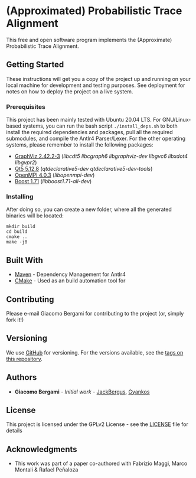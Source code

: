 # (Approximated) Probabilistic Trace Alignment

This free and open software program implements the (Approximate) Probabilistic Trace Alignment.

## Getting Started

These instructions will get you a copy of the project up and running on your local machine for development and testing purposes. See deployment for notes on how to deploy the project on a live system.

### Prerequisites

This project has been mainly tested with Ubuntu 20.04 LTS. For GNU/Linux-based systems, you can run the bash script ```./install_deps.sh``` to both install the required dependencies and packages, pull all the required submodules, and compile the Antlr4 Parser/Lexer. For the other operating systems, please remember to install the following packages:

 * [GraphViz 2.42.2-3](https://graphviz.org/download/) (*libcdt5 libcgraph6 libgraphviz-dev libgvc6 libxdot4 libgvpr2*)
 * [Qt5 5.12.8](https://download.qt.io/official_releases/qt/5.12/5.12.8/) (*qtdeclarative5-dev qtdeclarative5-dev-tools*)
 * [OpenMPI 4.0.3](https://www.open-mpi.org/software/ompi/v4.0/) (*libopenmpi-dev*)
 * [Boost 1.71](https://www.boost.org/users/history/version_1_71_0.html) (*libboost1.71-all-dev*)

### Installing

After doing so, you can create a new folder, where all the generated binaries will be located:

```
mkdir build 
cd build
cmake .. 
make -j8
```





## Built With

* [Maven](https://maven.apache.org/) - Dependency Management for Antlr4
* [CMake](https://cmake.org/download/) - Used as an build automation tool for 

## Contributing

Please e-mail Giacomo Bergami for contributing to the project (or, simply fork it!)

## Versioning

We use [GitHub](http://github.com/) for versioning. For the versions available, see the [tags on this repository](https://github.com/jackbergus/approximateTraceAlignment/tags). 

## Authors

* **Giacomo Bergami** - *Initial work* - [JackBergus](https://github.com/jackbergus), [Gyankos](https://github.com/gyankos)

## License

This project is licensed under the GPLv2 License - see the [LICENSE](LICENSE.) file for details

## Acknowledgments

* This work was part of a paper co-authored with Fabrizio Maggi, Marco Montali & Rafael Peñaloza


